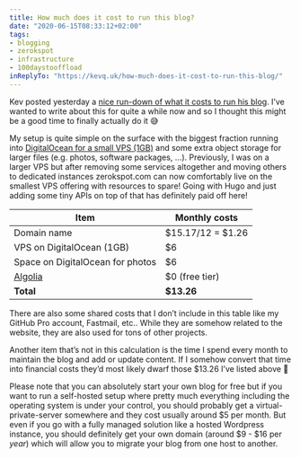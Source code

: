 ```yaml
---
title: How much does it cost to run this blog?
date: "2020-06-15T08:33:12+02:00"
tags:
- blogging
- zerokspot
- infrastructure
- 100daystooffload
inReplyTo: "https://kevq.uk/how-much-does-it-cost-to-run-this-blog/"
---
```


Kev posted yesterday a [nice run-down of what it costs to run his blog](https://kevq.uk/how-much-does-it-cost-to-run-this-blog/). I’ve wanted to write about this for quite a while now and so I thought this might be a good time to finally actually do it 😅

My setup is quite simple on the surface with the biggest fraction running into [DigitalOcean for a small VPS (1GB)](https://www.digitalocean.com/pricing/) and some extra object storage for larger files (e.g. photos, software packages, …). Previously, I was on a larger VPS but after removing some services altogether and moving others to dedicated instances zerokspot.com can now comfortably live on the smallest VPS offering with resources to spare! Going with Hugo and just adding some tiny APIs on top of that has definitely paid off here!

| Item | Monthly costs |
|-|-|
| Domain name | $15.17/12 = $1.26 |
| VPS on DigitalOcean (1GB)| $6 |
| Space on DigitalOcean for photos | $6 |
| [Algolia](https://www.digitalocean.com/pricing/) | $0 (free tier) |
| **Total** | **$13.26** |

There are also some shared costs that I don’t include in this table like my GitHub Pro account, Fastmail, etc.. While they are somehow related to the website, they are also used for tons of other projects.

Another item that’s not in this calculation is the time I spend every month to maintain the blog and add or update content. If I somehow convert that time into financial costs they’d most likely dwarf those $13.26 I’ve listed above 🙂

Please note that you can absolutely start your own blog for free but if you want to run a self-hosted setup where pretty much everything including the operating system is under your control, you should probably get a virtual-private-server somewhere and they cost usually around $5 per month. But even if you go with a fully managed solution like a hosted Wordpress instance, you should definitely get your own domain (around $9 - $16 per *year*) which will allow you to migrate your blog from one host to another.
